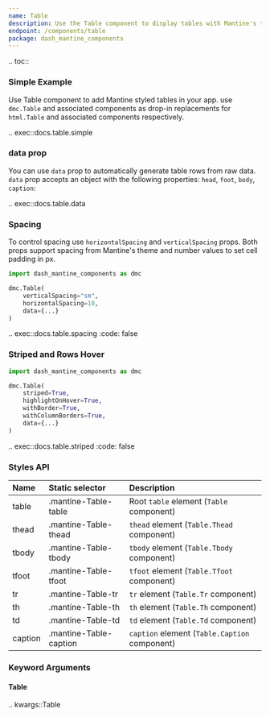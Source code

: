 ```yaml
---
name: Table
description: Use the Table component to display tables with Mantine's theme styles. An alternative to html.Table
endpoint: /components/table
package: dash_mantine_components
---
```


.. toc::

### Simple Example

Use Table component to add Mantine styled tables in your app. use `dmc.Table` and associated components as
drop-in replacements for `html.Table` and associated components respectively.

.. exec::docs.table.simple

### data prop

You can use `data` prop to automatically generate table rows from raw data. 
`data` prop accepts an object with the following properties: `head`, `foot`, `body`, `caption`:

.. exec::docs.table.data

### Spacing

To control spacing use `horizontalSpacing` and `verticalSpacing` props. Both props support spacing from Mantine's theme
and number values to set cell padding in px.

```python
import dash_mantine_components as dmc

dmc.Table(
    verticalSpacing="sm",
    horizontalSpacing=10,
    data={...}
)
```

.. exec::docs.table.spacing
    :code: false

### Striped and Rows Hover

```python
import dash_mantine_components as dmc

dmc.Table(
    striped=True,
    highlightOnHover=True,
    withBorder=True,
    withColumnBorders=True,
    data={...}
)
```

.. exec::docs.table.striped
    :code: false

### Styles API

| Name    | Static selector        | Description                                   |
|:--------|:-----------------------|:----------------------------------------------|
| table   | .mantine-Table-table   | Root `table` element (`Table` component)      |
| thead   | .mantine-Table-thead   | `thead` element (`Table.Thead` component)     |
| tbody   | .mantine-Table-tbody   | `tbody` element (`Table.Tbody` component)     |
| tfoot   | .mantine-Table-tfoot   | `tfoot` element (`Table.Tfoot` component)     |
| tr      | .mantine-Table-tr      | `tr` element (`Table.Tr` component)           |
| th      | .mantine-Table-th      | `th` element (`Table.Th` component)           |
| td      | .mantine-Table-td      | `td` element (`Table.Td` component)           |
| caption | .mantine-Table-caption | `caption` element (`Table.Caption` component) |

### Keyword Arguments

#### Table

.. kwargs::Table
